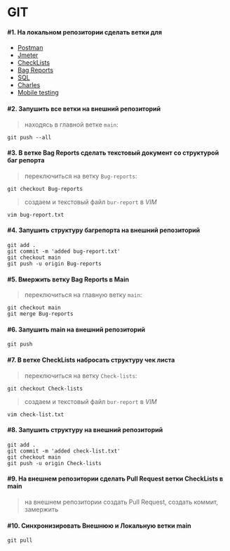 # GIT

#### #1. На локальном репозитории сделать ветки для

- [Postman](https://github.com/zakharov-dmitriy/git/tree/Postman)
- [Jmeter](https://github.com/zakharov-dmitriy/git/tree/Jmeter)
- [CheckLists](https://github.com/zakharov-dmitriy/git/tree/Check-lists)
- [Bag Reports](https://github.com/zakharov-dmitriy/git/tree/Bug-reports)
- [SQL](https://github.com/zakharov-dmitriy/git/tree/SQL)
- [Charles](https://github.com/zakharov-dmitriy/git/tree/Charles)
- [Mobile testing](https://github.com/zakharov-dmitriy/git/tree/Mobile_testing)

#### #2. Запушить все ветки на внешний репозиторий

> находясь в главной ветке `main`:

```
git push --all
```

#### #3. В ветке Bag Reports сделать текстовый документ со структурой баг репорта

> переключиться на ветку `Bug-reports`:

```
git checkout Bug-reports
```

> создаем и текстовый файл `bur-report` в *VIM*

```
vim bug-report.txt
```

#### #4. Запушить структуру багрепорта на внешний репозиторий

```
git add .
git commit -m 'added bug-report.txt'
git checkout main
git push -u origin Bug-reports
```

#### #5. Вмержить ветку Bag Reports в Main

> переключиться на главную ветку `main`:

```
git checkout main
git merge Bug-reports
```

#### #6. Запушить main на внешний репозиторий

```
git push
```

#### #7. В ветке CheckLists набросать структуру чек листа

> переключиться на ветку `Check-lists`:

```
git checkout Check-lists
```

> создаем и текстовый файл `bur-report` в *VIM*

```
vim check-list.txt
```

#### #8. Запушить структуру на внешний репозиторий

```
git add .
git commit -m 'added check-list.txt'
git checkout main
git push -u origin Check-lists
```

#### #9. На внешнем репозитории сделать Pull Request ветки CheckLists в main

> на внешнем репозитории создать Pull Request, создать коммит, замержить

#### #10. Синхронизировать Внешнюю и Локальную ветки main

```
git pull
```
